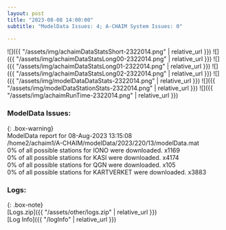 ```yaml
---
layout: post
title: "2023-08-08 14:00:00"
subtitle: "ModelData Issues: 4; A-CHAIM System Issues: 0"

---
```


![]({{ "/assets/img/achaimDataStatsShort-2322014.png" | relative_url }})
![]({{ "/assets/img/achaimDataStatsLong00-2322014.png" | relative_url }})
![]({{ "/assets/img/achaimDataStatsLong01-2322014.png" | relative_url }})
![]({{ "/assets/img/achaimDataStatsLong02-2322014.png" | relative_url }})
![]({{ "/assets/img/modelDataDataStats-2322014.png" | relative_url }})
![]({{ "/assets/img/modelDataStationStats-2322014.png" | relative_url }})
![]({{ "/assets/img/achaimRunTime-2322014.png" | relative_url }})


### ModelData Issues:  
  
{: .box-warning}  
 ModelData report for 08-Aug-2023 13:15:08   
 /home2/achaim1/A-CHAIM/modelData/2023/220/13/modelData.mat   
 0% of all possible stations for IONO were downloaded. x1169   
 0% of all possible stations for KASI were downloaded. x4174   
 0% of all possible stations for QGN were downloaded. x105   
 0% of all possible stations for KARTVERKET were downloaded. x3883   
  


### Logs:  
  
{: .box-note}  
[Logs.zip]({{ "/assets/other/logs.zip" | relative_url }})  
[Log Info]({{ "/logInfo" | relative_url }})  
